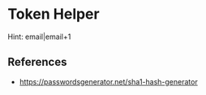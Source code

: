 # Token Helper

Hint: email|email+1

## References

- https://passwordsgenerator.net/sha1-hash-generator
